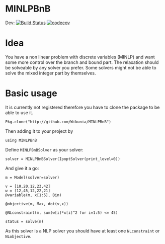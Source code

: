 # MINLPBnB

Dev: [![Build Status](https://travis-ci.org/Wikunia/MINLPBnB.svg?branch=master)](https://travis-ci.org/Wikunia/MINLPBnB) [![codecov](https://codecov.io/gh/Wikunia/MINLPBnB/branch/master/graph/badge.svg)](https://codecov.io/gh/Wikunia/MINLPBnB)

# Idea

You have a non linear problem with discrete variables (MINLP) and want some more control over the branch and bound part. 
The relaxation should be solveable by any solver you prefer. Some solvers might not be able to solve the mixed integer part by themselves.

# Basic usage

It is currently not registered therefore you have to clone the package to be able to use it.

`Pkg.clone("http://github.com/Wikunia/MINLPBnB")`

Then adding it to your project by

`using MINLPBnB`

Define `MINLPBnBSolver` as your solver:

```
solver = MINLPBnBSolver(IpoptSolver(print_level=0))
```

And give it a go:

```
m = Model(solver=solver)

v = [10,20,12,23,42]
w = [12,45,12,22,21]
@variable(m, x[1:5], Bin)

@objective(m, Max, dot(v,x))

@NLconstraint(m, sum(w[i]*x[i]^2 for i=1:5) <= 45)   

status = solve(m)

```

As this solver is a NLP solver you should have at least one `NLconstraint` or `NLobjective`.

